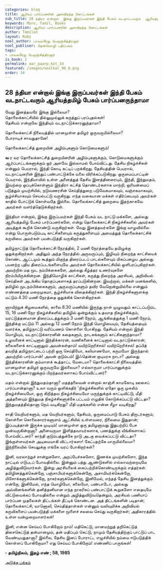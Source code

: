 ```yaml
---
categories: blog
title: ஆரியப் பார்ப்பனரின் அளவிறந்த கொட்டங்கள்
sub_title: 28 ந்தியா என்றால்  இங்கு இருப்பவர்கள் இந்தி பேசும் வடநாட்டவரும்  ஆரியத்தமிழ் பேசும் பார்ப்பனருந்தாமா
keywords: More, Tamil, Books
description: ஆரியப் பார்ப்பனரின் அளவிறந்த கொட்டங்கள்
author: Tamilan
layout: Ruby
nool_author: பாவலரேறு பெருஞ்சித்திரனார்
nool_publiser: தென்மொழி பதிப்பகம்
tags: 
- பாவலரேறு பெருஞ்சித்திரனார்
is_book: 1
permalink: aar_paarp_kot_34
featured: /images/noolkal_96_6.png
order: 34
---
```



## 28 ந்தியா என்றால் இங்கு இருப்பவர்கள் இந்தி பேசும் வடநாட்டவரும் ஆரியத்தமிழ் பேசும் பார்ப்பனருந்தாமா

வேறு இனத்தவரே இங்கு இல்லையா?  
தொலைக்காட்சியில் தில்லுமுல்லுக் கருத்துப் பரப்புதல்கள்!  
தேசியம் என்றாலே இந்தியும் வடநாட்டுக்காரனுந்தாமா?

தொலைக்காட்சி நிலையத்தில் மானமுள்ள தமிழர் ஒருவருமில்லையா?  
போராடிச் சாவதுதானே!

தொலைக்காட்சித் துறையின் அழிம்புகளும் கொடுமைகளும்!

**வ** ர வர தொலைக்காட்சித் துறையினரின் அழிம்புகளுக்கும், கொடுமைகளுக்கும் ஆர்ப்பாட்டங்களுக்கும் ஒர் அளவே இல்லாமல் போய்விட்டது. தேசிய நிகழ்ச்சிகள் என்னும் பெயரால், இந்தி கொடி கட்டிப் பறக்கிறது. தேசியத்தின் பெயரால், வடநாட்டினரின் இந்துப் பண்பாட்டுக்கே வலை விரிக்கப்படுகிறது. ஒருமைப்பாட்டின் பெயரால், இந்தியாவில் உள்ள அனைத்துத் தேசிய இனத்தினரையும், இந்தி, இந்துமதம், இவற்றை ஒப்புக்கொள்ளும் இந்திரா கட்சித் தொண்டர்களாக மாற்றி, ஒரியன்மைப் படுத்தும் முயற்சியில், நடுவணரசின் செய்தித்துறை படுவேகமாகவும், வஞ்சகமாகவும், சூழ்ச்சியாகவும் செயல்பட்டு வருகிறது. எந்த வகையான மக்கள் எதிர்ப்பையும் அவர்கள் காதில் போட்டுக் கொள்வதே இல்லை. தொலைக்காட்சித் துறையை இதற்காகவே அவர்கள் வளர்த்தெடுக்கிறார்கள்.

இந்தியா என்றால், இங்கு இருப்பவர்கள் இந்தி பேசும் வட நாட்டு மக்களே, அல்லது ஆரியத்தமிழ் பேசும் பார்ப்பனர்களே, என்று தொலைக்காட்சி நிகழ்ச்சிகளில் அவர்கள் அடித்துக் கூறிக் கொண்டு வருகிறார்கள். வேறு இனத்தவர்களே இங்கு வாழவில்லை என்று பொருள்படும்படி காட்சிகளையும் கருத்துகளையும் அமைத்துத் தொலைக்காட்சிக் கருவியை அவர்கள் பயன்படுத்தி வருகிறார்கள்.

தமிழ்நாட்டுத் தொலைக்காட்சி நேரத்தில், 2 மணி நேரத்தையே தமிழுக்கு ஒதுக்குகிறார்கள். அதிலும் அந்த நேரத்தில் அருவருப்பும், இழிவும் நிறைந்த காட்சியைக் கொண்ட ஆட்டமும் கூத்தும் மிகுந்த திரைப்படப் பாடல்களையும் மிகப்பழைய அல்லது பயனற்ற புதிய திரைப்படங்களையுமே அவர்கள் தொலைக்காட்சியில் ஒளிபரப்புகிறார்கள். அவற்றில் மத மூட நம்பிக்கைகளே, அல்லது கீழ்த்தர உணர்வுகளே நிரம்பியிருக்கின்றன. இந்திமொழிக் காட்சிகள், கருத்து நிறைந்த அரசியல், அறிவியல் செய்திகள் அடங்கிய தொகுப்புகளாகத் தரப்படுகின்றன. இவற்றால், மக்கள் மனங்களில், தமிழில் மூடநம்பிக்கைகளும், அருவருப்புகளும் தவிர வேறொன்றுமில்லை என்னும் எண்ணத்தை மறைமுகமா, சூழ்ச்சியாக விதைக்கிறார்கள். இந்தி நிகழ்ச்சிகளுளக்கு மட்டும் 4.30 மணி நேரத்தை ஒதுக்கிக் கொள்கிறார்கள்.

ஞாயிற்றுக் கிழமைகளில், காலை 8.30 மணியில் இருந்து நாள் முழுவதும் காட்டப்படும்ட 15, 16 மணி நேர நிகழ்ச்சிகளில் தமிழில் ஒன்றுக்கும் உதவாத நிகழ்ச்சிக்கும், வரட்டுத்தனமான திரைப்படத்துக்கும் 3 மணி நேரம், ஆங்கிலத்துக்கு 1 மணி நேரம், இந்திக்கு மட்டும் 11 அல்லது 12 மணி நேரம் இந்தி மொழியையும், தேசியத்தையும் வளர்க்க, தமிழ்நாட்டு வரிப்பணம் கொள்ளை போகிறது. தேசியம் என்றால் இந்தி மொழியும், வடநாட்டுக்காரனின் கதைகளும், நாடகங்களும் காட்சிகளுந்தாமா? உழவனைக் காட்டினால் இந்திக்காரன், வணிகனைக் காட்டினால் வடநாட்டுக்காரன்; கலைகளைக் காட்டினாலும் அவன்கள்தாம்! வயிற்றெரிச்சல்! வயிற்றெரிச்சல்! தப்பித் தவறித் தமிழ்நாட்டைப் பற்றி ஒரு செய்தியோ, கலியாணமோ, கருமமோ இருந்தால் அவற்றில் பார்ப்பான்! அவன் குடும்பம்! இஃதென்ன குடியரசு நாடா? அல்லது இந்திக்காரனின் கும்மாளக் கூத்தாட்ட மேடையா? தொலைக்காட்சி நிலையத்தில் மானமுள்ள தமிழர் ஒருவருமே இல்லையா? எல்லாருமா பார்ப்பானுக்கும் வடநாட்டுக்காரனுக்கும் பிறந்தவர்களாகப் போய்விட்டனர்?

மதம் என்றால் இந்துமதம்தானா? மதத்தலைவன் என்றால் காஞ்சி காமகோடி ஊசைப் பார்ப்பான்தானா? உலா வரும் ஒளிக்கதிர் 'நிகழ்ச்சிகளில் ஏதோ ஒரு முசுலீம் நிகழ்ச்சியையோ, ஒரு கிறித்தவ நிகழ்ச்சியையோ மருந்துக்குக் காட்டிவிட்டு, மீதி அத்தனையும் இந்துமத நிகழ்ச்சிகளுக்கே பட்டயம் எழுதிக் கொடுக்கப்பட்டு விட்டதா? இந்துமதத்தில்தானா நெய் வடிகிறது? மீதி மதங்களில் என்ன சீழா வடிகிறது?

சாதி வெறியர்களும், மத வெறியர்களும், தேசியம், ஒருமைப்பாடு பேசும் திருடர்களும், கொள்ளை கொலைகாரர்களுளம் ஆட்சியில் உள்ளவரை, நிலைமை இதுதான்; இப்படித்தான் இருக்க முடியும்! மானமுள்ள ஒரு தமிழனாவது இதுபற்றிப் பேச முன்வருகின்றானா? அனைவருமா இளித்தவாயர்களாக, பணத்துக்கு வீங்கிகளாகப் போய்விட்டனர்? காந்தி குடும்பத்துக்கே நாடு அடகு வைக்கப்பட்டு விட்டதா? இங்குள்ளவர்கள் அடிமையாகி விட்டார்களா! கேட்பதற்கே யாருமில்லையா? இந்நிலையில் செயலுக்கு எங்கே வரப் போகிறார்கள்?

இனி, வரலாற்றுச் சான்றுகளோ, அறப்பேச்சுகளோ, இணக்க முயற்சிகளோ, இந்த நாட்டில் எடுபடப் போவதில்லை. இன்னும் பத்து ஆண்டுகளில் எல்லாவற்றையுமே அழித்துவிடுவார்கள். இன்று அரசியலைக் கைப்பற்றிக்கொண்டிருக்கும் எத்தர்கள். தமிழினத்துக்கென்றோ, பஞ்சாபியர்களுக்கென்றோ, அசாமியர்க்கென்றோ, மிசோக்களுக்கென்றோ, நாகர்களுக்கென்றோ, இனிமேல், எந்தத் தேசிய இனத்துக்கும் என்றோ, இனிமேல், எந்த மொழியோ, கலையோ, பண்பாடோ, அல்லது அவ்வினங்களின் தனித்தனியான எந்த நாகரிகப் பண்பாட்டுக் கூறுகளோ எதையுமே விட்டுவைக்கப் போவதில்லை என்றும் அழித்துவிடுவதென்றும், அரசியல் பணியாப் பார்ப்பன முதலைகள் திட்டங்கள் தீட்டிக் கொண்டன. அத் திட்டங்களின் படிதான்; தொலைக்காட்சி, வானொலி, செய்தித்தாள்கள் என்னும் வலிவுமிக்க அறிவியல் கருவிகளைப் பயன்படுத்தி மக்களை மூளைச் சலவை செய்து வருகிறார்கள்; அதிகாரத்தில் உள்ள வன்முறையாளர்கள்!

இனி, என்ன செய்யப் போகிறோம் நாம்! மதிகெட்டு, மானமற்றுத் தறிகெட்டுத் திசைகெட்டுத் தன்மானமும், தன் மதிப்பும் கெட்டு, நாமும் தேசியத்திற்குப் பாட்டுப் பாட வேண்டியதுதானா? இல்லை, தேசிய இனப் போராட்ட எழுச்சியில் நம்மை ஈடுபடுத்திக் கொள்ளப் போகிறோமா? எது செய்யப் போகிறோம்! எண்ணிப் பாருங்கள்!

**\- தமிழ்நிலம், இதழ் எண் ; 58, 1985**

[அடுத்த பக்கம்](aar_paarp_kot_35)